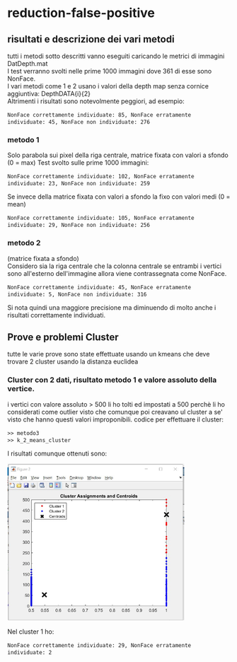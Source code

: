 # reduction-false-positive
## risultati e descrizione dei vari metodi
tutti i metodi sotto descritti vanno eseguiti caricando le metrici di immagini DatDepth.mat \
I test verranno svolti nelle prime 1000 immagini dove 361 di esse sono NonFace.  \
I vari metodi come 1 e 2 usano i valori della depth map senza cornice aggiuntiva: DepthDATA{i}{2} \
Altrimenti i risultati sono notevolmente peggiori, ad esempio: 

    NonFace correttamente individuate: 85, NonFace erratamente individuate: 45, NonFace non individuate: 276
### metodo 1
Solo parabola sui pixel della riga centrale, matrice fixata con valori a sfondo (0 = max)
Test svolto sulle prime 1000 immagini: 

    NonFace correttamente individuate: 102, NonFace erratamente individuate: 23, NonFace non individuate: 259

Se invece della matrice fixata con valori a sfondo la fixo con valori medi (0 = mean)

    NonFace correttamente individuate: 105, NonFace erratamente individuate: 29, NonFace non individuate: 256
### metodo 2
(matrice fixata a sfondo) \
Considero sia la riga centrale che la colonna centrale se entrambi i vertici sono all'esterno dell'immagine allora viene contrassegnata come NonFace.

    NonFace correttamente individuate: 45, NonFace erratamente individuate: 5, NonFace non individuate: 316

Si nota quindi una maggiore precisione ma diminuendo di molto anche i risultati correttamente individuati.

## Prove e problemi Cluster
tutte le varie prove sono state effettuate usando un kmeans che deve trovare 2 cluster usando la distanza euclidea
### Cluster con 2 dati, risultato metodo 1 e valore assoluto della vertice.
i vertici con valore assoluto > 500 li ho tolti ed impostati a 500 perchè li ho considerati come outlier visto che comunque poi creavano ul cluster a se' visto che hanno questi valori improponibili.
codice per effettuare il cluster: 
    
    >> metodo3
    >> k_2_means_cluster

I risultati comunque ottenuti sono: 

<img src="images/k1.jpg" alt="drawing" width="400"/>

Nel cluster 1 ho: 

    NonFace correttamente individuate: 29, NonFace erratamente individuate: 2

